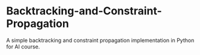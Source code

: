 # Backtracking-and-Constraint-Propagation
A simple backtracking and constraint propagation implementation in Python for AI course.
